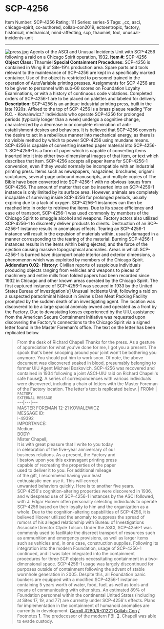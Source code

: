 # SCP-4256
Item Number: SCP-4256
Rating: 111
Series: series-5
Tags: _cc, asci, chicago-spirit, co-authored, collab-con2019, ectoentropic, factory, historical, mechanical, mind-affecting, scp, thaumiel, tool, unusual-incidents-unit

---

![press.jpg](https://scp-wiki.wdfiles.com/local--files/scp-4256/press.jpg)
Agents of the ASCI and Unusual Incidents Unit with SCP-4256 following a raid on a Chicago Spirit operation, 1932.
**Item #:** SCP-4256
**Object Class:** Thaumiel
**Special Containment Procedures:** SCP-4256 is contained in Wing B of Site-19's production area. Spare parts and tools relevant to the maintenance of SCP-4256 are kept in a specifically marked container. Use of the object is restricted to personnel trained in the operation of AutoVariable printing presses. Assignments for SCP-4256 are to be given to personnel with sub-60 scores on Foundation Loyalty Examinations, or with a history of continuous code violations.
Completed orders of SCP-4256-1 are to be placed on palettes and labeled for delivery.
**Description:** SCP-4256 is an antique industrial printing press, built in the late 1920s. Affixed to the top of SCP-4256 is a brass plaque reading "For R.C. - Kowalewicz."
Individuals who operate SCP-4256 for prolonged periods (typically longer than a week) undergo a cognitive change, characterized by a decrease in or complete elimination of anti-establishment desires and behaviors. It is believed that SCP-4256 converts the desire to act in a rebellious manner into mechanical energy, as there is no visible method by which to power SCP-4256 using mundane means.
SCP-4256 is capable of converting inserted paper material into SCP-4256-1. SCP-4256-1 is a form of paper which is capable of converting items inserted into it into either two-dimensional images of that item, or text which describes that item.
SCP-4256 accepts all paper items for SCP-4256-1 conversion, even if they would normally be incompatible with an industrial printing press. Items such as newspapers, magazines, brochures, origami sculptures, several-page unbound manuscripts, and multiple copies of The Bible have been converted into SCP-4256-1 with no obvious issues from SCP-4256.
The amount of matter that can be inserted into an SCP-4256-1 instance is only limited by its surface area. However, animals are completely incapable of surviving inside SCP-4256 for prolonged periods, usually expiring due to a lack of oxygen. SCP-4256-1 instances can then be reached into in order to retrieve the items. Due to its space efficiency and ease of transport, SCP-4256-1 was used commonly by members of the Chicago Spirit to smuggle alcohol and weapons. Factory actors also utilized SCP-4256-1 to discreetly deliver products to clients.
Destruction of an SCP-4256-1 instance results in anomalous effects. Tearing an SCP-4256-1 instance will result in the expulsion of materials within, usually damaged in a manner corresponding to the tearing of the material. Burning SCP-4256-1 instances results in the items within being ejected, and the force of the ejection causing massive topographical anomalies. Areas in which SCP-4256-1 is burned have disproportionate interior and exterior dimensions, a phenomenon which was exploited by members of the Chicago Spirit.
**Addendum 0.02- History:** Civilian reports of suspicious individuals producing objects ranging from vehicles and weapons to pieces of machinery and entire mills from folded papers had been recorded since 1932 in Chicago and other known areas operated by the Chicago Spirit.
The first captured instance of SCP-4256-1 was secured in 1933 by the United States Bureau of Investigation's[1](javascript:;) Unusual Incidents Unit, following a raid on a suspected paracriminal hideout in Swine's Den Meat Packing Facility prompted by the sudden death of an investigating agent. The location was discovered to be a large spacial anomaly owned and operated as a front by the Factory. Due to devastating losses experienced by the UIU, assistance from the American Secure Containment Initiative was requested upon discovering the Factory's connections to the Chicago Spirit via a signed letter found in the Master Foreman's office.
The text on the letter has been replicated below.
> From the desk of Richard Chapell
> Thanks for the press.
> As a gesture of appreciation for what you've done for me, I got you a present. The spook that's been snooping around your joint won't be bothering you anymore.
> You should put him to work soon.
Of note, the above document was discovered soaked in blood, presumably belonging to former UIU Agent Michael Boskovich.
SCP-4256 was recovered and contained in 1934 following a joint ASCI-UIU raid on Richard Chapell's safe house[2](javascript:;). A series of correspondences with various individuals were discovered, including a chain of letters with the Master Foreman of the Factory location.
The letter's text is replicated below.
| FROM: |  `FACTORY`  
`EXTERNAL MESSAGE`  
---|---|---  
MASTER FOREMAN 12-21 KOWALEWICZ  
MESSAGE ID:  
I-49392  
IMPORTANCE:  
Medium  
BODY:  
Mister Chapell,  
It is with great pleasure that I write to you today  
in celebration of the five-year anniversary of our  
business relations. As a present, the Factory and  
I bestow upon you this extravagant printing press  
capable of recreating the properties of the paper  
used to deliver it to you. For additional mileage  
of the gift, I recommend having your least  
enthusiastic men use it. This will correct  
unwanted behaviors quickly. Here is to another five years.  
SCP-4256's cognition-altering properties were discovered in 1936, and widespread use of SCP-4256-1 instances by the ASCI followed, with J. Edgar Hoover often personally selecting individuals to operate SCP-4256 based on their loyalty to him and the organization as a whole. Due to the cognition-altering capabilities of SCP-4256, it is believed Hoover utilized the anomaly to suppress the spread of rumors of his alleged relationship with Bureau of Investigations Associate Director Clyde Tolson.
Under the ASCI, SCP-4256-1 was commonly used to facilitate the discreet transport of resources such as ammunition and emergency provisions, as well as larger items such as vehicles and, in one case, construction supplies. Following its integration into the modern Foundation, usage of SCP-4256-1 continued, and it was later integrated into the containment procedures for three SCP objects necessitating containment in a two-dimensional space.
SCP-4256-1 usage was largely discontinued for purposes outside of containment following the advent of stable wormhole generation in 2005. Despite this, all Foundation panic bunkers are equipped with a modified SCP-4256-1 instance containing 5 years worth of water, food, fuel, as well as tools and means of communicating with other sites.
An estimated 89% of Foundation personnel within the continental United States (including at Sites 17, 19, and 77) are currently under SCP-4256's effects. Plans for implementation in the containment of humanoid anomalies are currently in development.
[Carroll #280/R-01221](/chicago-factory)
[Collab-Con](/collaboration-contest)
[/](/)
Footnotes
[1](javascript:;). The predecessor of the modern FBI.
[2](javascript:;). Chapell was able to evade custody.